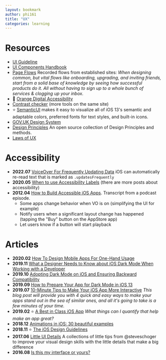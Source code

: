 ```yaml
---
layout: bookmark
author: phi161
title: "UX"
categories: learning
---
```


# Resources

* [UI Guideline](https://www.uiguideline.com/components)
* [UI Components Handbook](https://www.uiguideline.com/components)
* [Page Flows](https://pageflows.com/) Recorded flows from established sites: _When designing common, but vital flows like onboarding, upgrading, and inviting friends, start from a solid base of knowledge by seeing how successful products do it. All without having to sign up to a whole bunch of services & clogging up your inbox._
* 🧡 [Orange Digital Accessibility](https://a11y-guidelines.orange.com/en/mobile/ios/)
* [Contrast checker](https://webaim.org/resources/contrastchecker/) (more tools on the same site)
* ⭐️ [SemanticUI](https://github.com/aaronbrethorst/SemanticUI) makes it easy to visualize all of iOS 13's semantic and adaptable colors, preferred fonts for text styles, and built-in icons.
* [GOV.UK Design System](https://design-system.service.gov.uk/)
* [Design Principles](https://principles.design/) An open source collection of Design Principles and methods.
* [Laws of UX](https://lawsofux.com/)


# Accessibility

* **2022.07** [VoiceOver For Frequently Updating Data](https://useyourloaf.com/blog/voiceover-for-frequently-updating-data/) iOS can automatically re-read text that is marked as `.updatesFrequently`
* **2020.05** [When to use Accessibility Labels](https://mobilea11y.com/blog/when-to-use-accessibility-labels/) (there are more posts about accessibility)
* **2012.04** [How to Build Accessible iOS Apps](http://www.podfeet.com/blog/tutorials-5/build-accessible-ios-apps/). Transcript from a podcast episode.
	* Some apps change behavior when VO is on (simplifying the UI for example)
	* Notify users when a significant layout change has happened (tapping the "Buy" button on the AppStore app)
	* Let users know if a button will start playback


# Articles

* **2020.02** [How To Design Mobile Apps For One-Hand Usage](https://www.smashingmagazine.com/2020/02/design-mobile-apps-one-hand-usage/)
* **2019.11** [What a Designer Needs to Know about iOS Dark Mode When Working with a Developer](https://swiftsenpai.com/design/what-a-designer-need-to-know-about-ios-dark-mode/)
* **2019.10** [Adopting Dark Mode on iOS and Ensuring Backward Compatibility](https://pspdfkit.com/blog/2019/adopting-dark-mode-on-ios/)
* **2019.09** [How to Prepare Your App for Dark Mode in iOS 13](https://infinum.co/the-capsized-eight/how-to-prepare-your-app-for-dark-mode-in-iOS-13)
* **2019.07** [10-Minute Tips to Make Your iOS App More Interactive](https://infinum.co/the-capsized-eight/10-minute-tips-to-make-your-iOS-app-more-interactive) _This blog post will provide you with 4 quick and easy ways to make your apps stand out in the sea of similar ones, and all it's going to take is a few minutes of your time._
* **2019.02** ⭐️ [A Best in Class iOS App](https://www.swiftjectivec.com/a-best-in-class-app/) *What things can I quantify that help make an app great?*
* **2018.12** [Animations in iOS: 30 beautiful examples](https://medium.com/flawless-app-stories/animations-in-ios-30-beautiful-examples-80cb2663c559)
* **2018.11** ⭐️ [The iOS Design Guidelines](https://ivomynttinen.com/blog/ios-design-guidelines)
* **2017.06** [Little UI Details](https://twitter.com/i/moments/880688233641848832) A collections of little tips from @steveschoger to improve your visual design skills with the little details that make a big difference
* **2016.08** [Is this my interface or yours?](https://medium.com/@jsaito/is-this-my-interface-or-yours-b09a7a795256)
